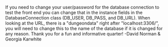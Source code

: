 If you need to change your user/password for the database connection to 
test the front end you can change that in the instance fields in the DatabaseConnection
class (DB_USER, DB_PASS, and DB_URL). When looking at the URL, there is a "dungeondata"
right after "localhost:3306/", you will need to change this to the name of the database 
if it is changed for any reason. 
Thank you for a fun and informative quarter!
-David Norman & Georgia Karwhite
